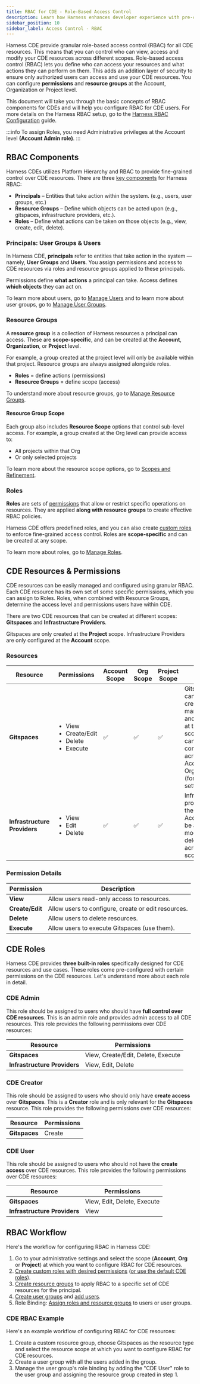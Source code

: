 ```yaml
---
title: RBAC for CDE - Role-Based Access Control
description: Learn how Harness enhances developer experience with pre-configured cloud development environments.
sidebar_position: 10
sidebar_label: Access Control - RBAC
---
```


Harness CDE provide granular role-based access control (RBAC) for all CDE resources. This means that you can control who can view, access and modify your CDE resources across different scopes. Role-based access control (RBAC) lets you define who can access your resources and what actions they can perform on them. This adds an addition layer of security to ensure only authorized users can access and use your CDE resources. You can configure **permissions** and **resource groups** at the Account, Organization or Project level. 

This document will take you through the basic concepts of RBAC components for CDEs and will help you configure RBAC for CDE users. For more details on the Harness RBAC setup, go to the [Harness RBAC Configuration](https://developer.harness.io/docs/platform/role-based-access-control/rbac-in-harness) guide. 

:::info
To assign Roles, you need Administrative privileges at the Account level **(Account Admin role)**.
:::

## RBAC Components 
Harness CDEs utilizes Platform Hierarchy and RBAC to provide fine-grained control over CDE resources. There are three [key components](https://developer.harness.io/docs/platform/role-based-access-control/rbac-in-harness/#rbac-components) for Harness RBAC:

* **Principals** – Entities that take action within the system. (e.g., users, user groups, etc.)
* **Resource Groups** – Define which objects can be acted upon (e.g., gitspaces, infrastructure providers, etc.).
* **Roles** – Define what actions can be taken on those objects (e.g., view, create, edit, delete).

### Principals: User Groups & Users
In Harness CDE, **principals** refer to entities that take action in the system — namely, **User Groups** and **Users**. You assign permissions and access to CDE resources via roles and resource groups applied to these principals.

Permissions define **what actions** a principal can take.
Access defines **which objects** they can act on.

To learn more about users, go to [Manage Users](https://developer.harness.io/docs/platform/role-based-access-control/add-users/) and to learn more about user groups, go to [Manage User Groups](https://developer.harness.io/docs/platform/role-based-access-control/add-user-groups/). 

### Resource Groups
A **resource group** is a collection of Harness resources a principal can access. These are **scope-specific**, and can be created at the **Account**, **Organization**, or **Project** level.

For example, a group created at the project level will only be available within that project. Resource groups are always assigned alongside roles.

* **Roles** = define actions (permissions)
* **Resource Groups** = define scope (access)

To understand more about resource groups, go to [Manage Resource Groups](https://developer.harness.io/docs/platform/role-based-access-control/add-resource-groups/). 

#### Resource Group Scope

Each group also includes **Resource Scope** options that control sub-level access. For example, a group created at the Org level can provide access to:

* All projects within that Org
* Or only selected projects

To learn more about the resource scope options, go to [Scopes and Refinement](https://developer.harness.io/docs/platform/role-based-access-control/add-resource-groups/#scopes-and-refinement).

### Roles

**Roles** are sets of [permissions](https://developer.harness.io/docs/platform/role-based-access-control/permissions-reference) that allow or restrict specific operations on resources. They are applied **along with resource groups** to create effective RBAC policies.

Harness CDE offers predefined roles, and you can also create [custom roles](https://developer.harness.io/docs/platform/role-based-access-control/add-manage-roles#create-a-role) to enforce fine-grained access control. Roles are **scope-specific** and can be created at any scope.

To learn more about roles, go to [Manage Roles](https://developer.harness.io/docs/platform/role-based-access-control/add-manage-roles). 

## CDE Resources & Permissions
CDE resources can be easily managed and configured using granular RBAC. Each CDE resource has its own set of some specific permissions, which you can assign to Roles. Roles, when combined with Resource Groups, determine the access level and permissions users have within CDE. 

There are two CDE resources that can be created at different scopes: **Gitspaces** and **Infrastructure Providers**.

Gitspaces are only created at the **Project** scope. 
Infrastructure Providers are only configured at the **Account** scope. 

### Resources

| **Resource**   | **Permissions**                                                           | **Account Scope** | **Org Scope** | **Project Scope** | **Notes**                                                                                          |
| -------------- | ------------------------------------------------------------------------- | ----------------- | ------------- | ----------------- | -------------------------------------------------------------------------------------------------- |
| **Gitspaces**    | <ul><li>View</li><li>Create/Edit</li><li>Delete</li><li>Execute</li></ul>                 | ✅                 | ✅             | ✅                 | Gitspaces can be created, managed and executed at the project scope but can be controlled across the Account and Org scope (for project settings). |
| **Infrastructure Providers**  | <ul><li>View</li><li>Edit</li><li>Delete</li></ul> | ✅                 | ✅             | ✅                 | Infrastructure providers for the CDE Account can be accessed, modified or deleted across all scopes.                                  |

### Permission Details

| **Permission**   | **Description**                                                           |
| ---------------- | ------------------------------------------------------------------------- |
| **View**         | Allow users read-only access to resources.                                |
| **Create/Edit**  | Allow users to configure, create or edit resources.                                  |
| **Delete**       | Allow users to delete resources.                                          |
| **Execute**      | Allow users to execute Gitspaces (use them).                                          |

## CDE Roles 
Harness CDE provides **three built-in roles** specifically designed for CDE resources and use cases. These roles come pre-configured with certain permissions on the CDE resources. Let's understand more about each role in detail. 

### CDE Admin
This role should be assigned to users who should have **full control over CDE resources**. This is an admin role and provides admin access to all CDE resources. This role provides the following permissions over CDE resources: 

| **Resource**   | **Permissions**                                                           |
| ---------------- | ------------------------------------------------------------------------- |
| **Gitspaces**         | View, Create/Edit, Delete, Execute                                |
| **Infrastructure Providers**  | View, Edit, Delete                                  |

### CDE Creator
This role should be assigned to users who should only have **create access** over **Gitspaces**. This is a **Creator** role and is only relevant for the **Gitspaces** resource. This role provides the following permissions over CDE resources: 

| **Resource**   | **Permissions**                                                           |
| ---------------- | ------------------------------------------------------------------------- |
| **Gitspaces**         | Create                                |

### CDE User
This role should be assigned to users who should not have the **create access** over CDE resources. This role provides the following permissions over CDE resources: 

| **Resource**   | **Permissions**                                                           |
| ---------------- | ------------------------------------------------------------------------- |
| **Gitspaces**         | View, Edit, Delete, Execute                                |
| **Infrastructure Providers** | View |

## RBAC Workflow
Here's the workflow for configuring RBAC in Harness CDE: 
1. Go to your administrative settings and select the scope (**Account**, **Org** or **Project**) at which you want to configure RBAC for CDE resources. 
2. [Create custom roles with desired permissions](/docs/platform/role-based-access-control/add-manage-roles.md#create-a-role) ([or use the default CDE roles](/docs/cloud-development-environments/rbac#cde-roles)). 
3. [Create resource groups](/docs/platform/role-based-access-control/add-resource-groups.md#create-a-resource-group) to apply RBAC to a specific set of CDE resources for the principal. 
4. [Create user groups](/docs/platform/role-based-access-control/add-user-groups.md#create-user-groups-manually) and [add users](https://developer.harness.io/docs/platform/role-based-access-control/add-users). 
5. Role Binding: [Assign roles and resource groups](/docs/platform/role-based-access-control/rbac-in-harness#role-binding) to users or user groups. 

### CDE RBAC Example
Here's an example workflow of configuring RBAC for CDE resources: 

1. Create a custom resource group, choose Gitspaces as the resource type and select the resource scope at which you want to configure RBAC for CDE resources. 
2. Create a user group with all the users added in the group.
3. Manage the user group's role binding by adding the "CDE User" role to the user group and assigning the resource group created in step 1. 



